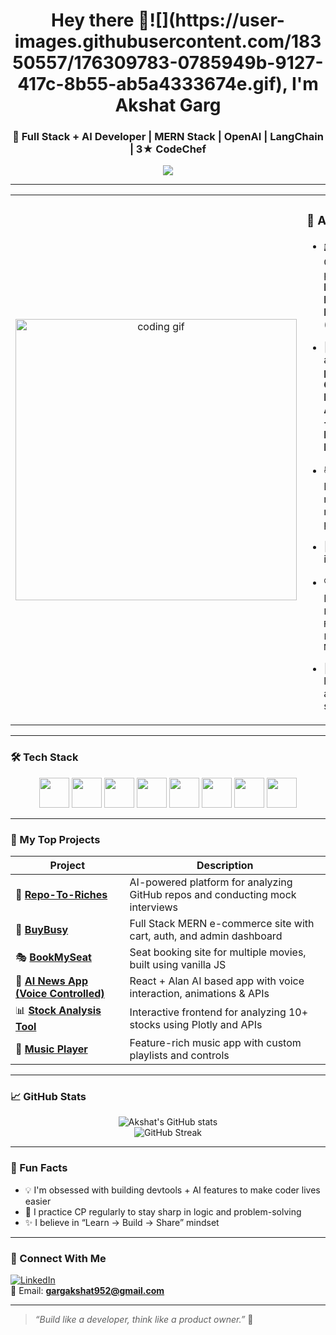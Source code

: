 <h1 align="center">Hey there 👋![](https://user-images.githubusercontent.com/18350557/176309783-0785949b-9127-417c-8b55-ab5a4333674e.gif), I'm Akshat Garg</h1>
<h3 align="center">🚀 Full Stack + AI Developer | MERN Stack | OpenAI | LangChain | 3★ CodeChef</h3>

<p align="center">
  <img src="https://readme-typing-svg.demolab.com/?lines=Full+Stack+Dev+%7C+MERN+Stack;AI+Engineer+%7C+OpenAI%2C+LangChain;Always+Learning+New+Things...&center=true&width=500&height=45&color=58A6FF&pause=1000&size=22" />
</p>

---

<table>
  <tr>
    <td align="center" width="50%">
      <img src="https://raw.githubusercontent.com/abhisheknaiidu/abhisheknaiidu/master/code.gif" alt="coding gif" width="450"/>
    </td>
    <td width="50%">

### 🧠 About Me

- 🎓 Currently pursuing **B.Tech in ECE from IIT Bhopal** (3rd year)  
- 🎯 Building an **AI-powered GitHub Repo Analyzer + AI Interview Platform**  
- 📚 Developed many real-world projects
- 🧠 Strong in **DSA**  
- 🔍 Exploring `LangChain`, `RAG`, `FastAPI`, `Next.js`  
- 🌱 Always learning and shipping 🚀  

    </td>
  </tr>
</table>

---

### 🛠️ Tech Stack

<p align="center">
  <img src="https://cdn.jsdelivr.net/gh/devicons/devicon/icons/javascript/javascript-original.svg" width="48" />
  <img src="https://cdn.jsdelivr.net/gh/devicons/devicon/icons/react/react-original.svg" width="48" />
  <img src="https://cdn.jsdelivr.net/gh/devicons/devicon/icons/nextjs/nextjs-original.svg" width="48" />
  <img src="https://cdn.jsdelivr.net/gh/devicons/devicon/icons/nodejs/nodejs-original.svg" width="48" />
  <img src="https://cdn.jsdelivr.net/gh/devicons/devicon/icons/express/express-original.svg" width="48" />
  <img src="https://cdn.jsdelivr.net/gh/devicons/devicon/icons/mongodb/mongodb-original.svg" width="48" />
  <img src="https://cdn.jsdelivr.net/gh/devicons/devicon/icons/tailwindcss/tailwindcss-plain.svg" width="48" />
  <img src="https://cdn.jsdelivr.net/gh/devicons/devicon/icons/python/python-original.svg" width="48" />
</p>

---

### 🚀 My Top Projects

| Project | Description |
|--------|-------------|
| 🔗 [**Repo-To-Riches**](https://github.com/akshatgarg/Repo-To-Riches) | AI-powered platform for analyzing GitHub repos and conducting mock interviews |
| 🛒 [**BuyBusy**](https://github.com/akshatgarg/BuyBusy) | Full Stack MERN e-commerce site with cart, auth, and admin dashboard |
| 🎭 [**BookMySeat**](https://github.com/akshatgarg/BookMySeat) | Seat booking site for multiple movies, built using vanilla JS |
| 📰 [**AI News App (Voice Controlled)**](https://github.com/akshatgarg/Voice-News) | React + Alan AI based app with voice interaction, animations & APIs |
| 📊 [**Stock Analysis Tool**](https://github.com/akshatgarg/stock-analyzer) | Interactive frontend for analyzing 10+ stocks using Plotly and APIs |
| 🎵 [**Music Player**](https://github.com/akshatgarg/music-player) | Feature-rich music app with custom playlists and controls |

---

### 📈 GitHub Stats

<p align="center">
  <img src="https://github-readme-stats.vercel.app/api?username=akshatgarg&show_icons=true&theme=tokyonight" alt="Akshat's GitHub stats" />
  <br/>
  <img src="https://github-readme-streak-stats.herokuapp.com?user=akshatgarg&theme=tokyonight" alt="GitHub Streak" />
</p>

---

### 🧩 Fun Facts

- 💡 I'm obsessed with building devtools + AI features to make coder lives easier  
- 🧠 I practice CP regularly to stay sharp in logic and problem-solving  
- ✨ I believe in “Learn → Build → Share” mindset  

---

### 🔗 Connect With Me

[![LinkedIn](https://img.shields.io/badge/LinkedIn-Akshat%20Garg-blue?style=flat-square&logo=linkedin&logoColor=white)](https://www.linkedin.com/in/akshat-garg-79b06428a/)  
📧 Email: **gargakshat952@gmail.com**

---

> *“Build like a developer, think like a product owner.”* 🚀
